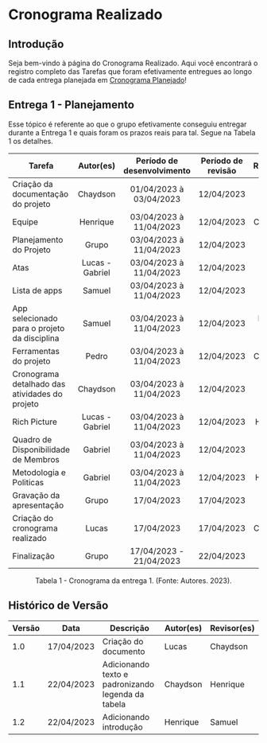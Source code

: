 # Cronograma Realizado

## Introdução

Seja bem-vindo à página do Cronograma Realizado. Aqui você encontrará o registro completo das Tarefas que foram efetivamente entregues ao longo de cada entrega planejada em [Cronograma Planejado](cronograma.md)! 

## Entrega 1 - Planejamento

Esse tópico é referente ao que o grupo efetivamente conseguiu entregar durante a Entrega 1 e quais foram os prazos reais para tal. Segue na Tabela 1 os detalhes.

| Tarefa                                         |    Autor(es)    | Período de desenvolvimento | Período de revisão |   Revisores   |
| ---------------------------------------------- | :-------------: | :-------------------------: | :------------------: | :-----------: |
| Criação da documentação do projeto         |    Chaydson    |  01/04/2023 à 03/04/2023  |      12/04/2023      |     Lucas     |
| Equipe                                         |    Henrique    |  03/04/2023 à 11/04/2023  |      12/04/2023      |   Chaydson   |
| Planejamento do Projeto                        |      Grupo      |  03/04/2023 à 11/04/2023  |      12/04/2023      |    Gabriel    |
| Atas                                           | Lucas - Gabriel |  03/04/2023 à 11/04/2023  |      12/04/2023      |     Pedro     |
| Lista de apps                                  |     Samuel     |  03/04/2023 à 11/04/2023  |      12/04/2023      |     Grupo     |
| App selecionado para o projeto da disciplina   |     Samuel     |  03/04/2023 à 11/04/2023  |      12/04/2023      | Lucas e Pedro |
| Ferramentas do projeto                         |      Pedro      |  03/04/2023 à 11/04/2023  |      12/04/2023      |   Chaydson   |
| Cronograma detalhado das atividades do projeto |    Chaydson    |  03/04/2023 à 11/04/2023  |      12/04/2023      |     Grupo     |
| Rich Picture                                   | Lucas - Gabriel |  03/04/2023 à 11/04/2023  |      12/04/2023      |   Henrique   |
| Quadro de Disponibilidade de Membros           |     Gabriel     |  03/04/2023 à 11/04/2023  |      12/04/2023      |     Lucas     |
| Metodologia e Politicas                        |     Gabriel     |  03/04/2023 à 11/04/2023  |      12/04/2023      |   Henrique   |
| Gravação da apresentação                   |      Grupo      |         17/04/2023         |      17/04/2023      |    Samuel    |
| Criação do cronograma realizado              |      Lucas      |         17/04/2023         |      17/04/2023      |   Chaydson   |
| Finalização                                  |      Grupo      |   17/04/2023 - 21/04/2023   |      22/04/2023      |     Grupo     |

<div style="text-align: center">
    <p> Tabela 1 - Cronograma da entrega 1. (Fonte: Autores. 2023).</p>
</div>

## Histórico de Versão

| Versão | Data       | Descrição                                        | Autor(es) | Revisor(es) |
| ------- | ---------- | -------------------------------------------------- | --------- | ----------- |
| 1.0     | 17/04/2023 | Criação do documento                             | Lucas     | Chaydson    |
| 1.1     | 22/04/2023 | Adicionando texto e padronizando legenda da tabela | Chaydson  | Henrique    |
| 1.2     | 22/04/2023 | Adicionando introdução | Henrique  |  Samuel   |
